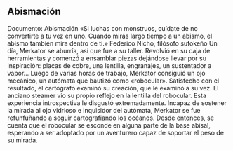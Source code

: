 ## Abismación
Documento: Abismación
«Si luchas con monstruos, cuídate de no convertirte a tu vez en uno. Cuando miras largo tiempo a un abismo, el abismo también mira dentro de ti.»
Federico Nicho, filósofo sufokeño
Un día, Merkator se aburría, así que fue a su taller. Revolvió en su caja de herramientas y comenzó a ensamblar piezas dejándose llevar por su inspiración: placas de cobre, una lentilla, engranajes, un sustentador a vapor... Luego de varias horas de trabajo, Merkator consiguió un ojo mecánico, un autómata que bautizó como «robocular».
Satisfecho con el resultado, el cartógrafo examinó su creación, que le examinó a su vez.
El anciano steamer vio su propio reflejo en la lentilla del robocular. Esta experiencia introspectiva le disgustó extremadamente.
Incapaz de sostener la mirada al ojo vidrioso e inquisidor del autómata, Merkator se fue refunfuñando a seguir cartografiando los océanos.
Desde entonces, se cuenta que el robocular se esconde en alguna parte de la base abisal, esperando a ser adoptado por un aventurero capaz de soportar el peso de su mirada.
